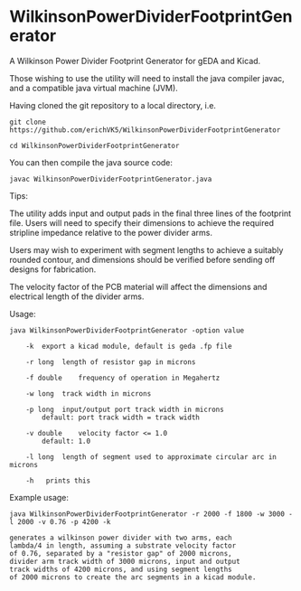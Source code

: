 # WilkinsonPowerDividerFootprintGenerator
A Wilkinson Power Divider Footprint Generator for gEDA and Kicad.


Those wishing to use the utility will need to install the java compiler javac, and a compatible java virtual machine (JVM).

Having cloned the git repository to a local directory, i.e.

	git clone https://github.com/erichVK5/WilkinsonPowerDividerFootprintGenerator

	cd WilkinsonPowerDividerFootprintGenerator

You can then compile the java source code:

	javac WilkinsonPowerDividerFootprintGenerator.java

Tips:

The utility adds input and output pads in the final three lines of the footprint file. Users will need to specify their dimensions to achieve the required stripline impedance relative to the power divider arms.

Users may wish to experiment with segment lengths to achieve a suitably rounded contour, and dimensions should be verified before sending off designs for fabrication.

The velocity factor of the PCB material will affect the dimensions and electrical length of the divider arms.

Usage:

	java WilkinsonPowerDividerFootprintGenerator -option value

		-k	export a kicad module, default is geda .fp file

		-r long	 length of resistor gap in microns

		-f double	 frequency of operation in Megahertz

		-w long	 track width in microns

		-p long	 input/output port track width in microns
			default: port track width = track width

		-v double	 velocity factor <= 1.0
			default: 1.0

		-l long	 length of segment used to approximate circular arc in microns

		-h	 prints this

Example usage:

	java WilkinsonPowerDividerFootprintGenerator -r 2000 -f 1800 -w 3000 -l 2000 -v 0.76 -p 4200 -k

	generates a wilkinson power divider with two arms, each
	lambda/4 in length, assuming a substrate velocity factor
	of 0.76, separated by a "resistor gap" of 2000 microns,
	divider arm track width of 3000 microns, input and output
	track widths of 4200 microns, and using segment lengths
	of 2000 microns to create the arc segments in a kicad module.

